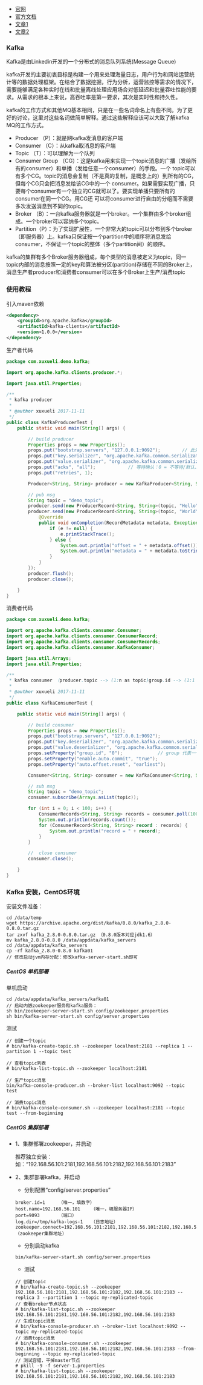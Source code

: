 - [官网](http://kafka.apache.org/)
- [官方文档](http://kafka.apache.org/documentation)
- [文章1](http://blog.csdn.net/colorant/article/details/12081909/)
- [文章2](http://my.oschina.net/ielts0909/blog/110280)

### Kafka
Kafka是由Linkedin开发的一个分布式的消息队列系统(Message Queue)

kafka开发的主要初衷目标是构建一个用来处理海量日志，用户行为和网站运营统计等的数据处理框架。在结合了数据挖掘，行为分析，运营监控等需求的情况下，需要能够满足各种实时在线和批量离线处理应用场合对低延迟和批量吞吐性能的要求。从需求的根本上来说，高吞吐率是第一要求，其次是实时性和持久性。

kafka的工作方式和其他MQ基本相同，只是在一些名词命名上有些不同。为了更好的讨论，这里对这些名词做简单解释。通过这些解释应该可以大致了解kafka MQ的工作方式。
- Producer （P）：就是网kafka发消息的客户端
- Consumer （C）：从kafka取消息的客户端
- Topic （T）：可以理解为一个队列
- Consumer Group （CG）：这是kafka用来实现一个topic消息的广播（发给所有的consumer）和单播（发给任意一个consumer）的手段。一个 topic可以有多个CG。topic的消息会复制（不是真的复制，是概念上的）到所有的CG，但每个CG只会把消息发给该CG中的一个 consumer。如果需要实现广播，只要每个consumer有一个独立的CG就可以了。要实现单播只要所有的consumer在同一个CG。用CG还 可以将consumer进行自由的分组而不需要多次发送消息到不同的topic。
- Broker （B）：一台kafka服务器就是一个broker。一个集群由多个broker组成。一个broker可以容纳多个topic。
- Partition（P）：为了实现扩展性，一个非常大的topic可以分布到多个broker（即服务器）上。kafka只保证按一个partition中的顺序将消息发给consumer，不保证一个topic的整体（多个partition间）的顺序。

kafka的集群有多个Broker服务器组成，每个类型的消息被定义为topic，同一topic内部的消息按照一定的key和算法被分区(partition)存储在不同的Broker上，消息生产者producer和消费者consumer可以在多个Broker上生产/消费topic

### 使用教程
引入maven依赖
```xml
<dependency>
    <groupId>org.apache.kafka</groupId>
    <artifactId>kafka-clients</artifactId>
    <version>1.0.0</version>
</dependency>
```

生产者代码
```java
package com.xuxueli.demo.kafka;

import org.apache.kafka.clients.producer.*;

import java.util.Properties;

/**
 * kafka producer
 *
 * @author xuxueli 2017-11-11
 */
public class KafkaProducerTest {
	public static void main(String[] args) {

		// build producer
		Properties props = new Properties();
		props.put("bootstrap.servers", "127.0.0.1:9092");        // 此处配置的是kafka的端口
		props.put("key.serializer", "org.apache.kafka.common.serialization.StringSerializer");        // 配置key的序列化类
		props.put("value.serializer", "org.apache.kafka.common.serialization.StringSerializer");    // 配置value的序列化类
		props.put("acks", "all");            // 等待确认：0 = 不等待/默认、1 = 等待leader确认、-1/all = 等待所有followers确认；
		props.put("retries", 1);

		Producer<String, String> producer = new KafkaProducer<String, String>(props);

		// pub msg
		String topic = "demo_topic";
		producer.send(new ProducerRecord<String, String>(topic, "Hello"));
		producer.send(new ProducerRecord<String, String>(topic, "World"), new Callback() {
			@Override
			public void onCompletion(RecordMetadata metadata, Exception e) {
				if (e != null) {
					e.printStackTrace();
				} else {
					System.out.println("offset = " + metadata.offset());
					System.out.println("metadata = " + metadata.toString());
				}
			}
		});
		producer.flush();
		producer.close();

	}
}
```

消费者代码
```java
package com.xuxueli.demo.kafka;

import org.apache.kafka.clients.consumer.Consumer;
import org.apache.kafka.clients.consumer.ConsumerRecord;
import org.apache.kafka.clients.consumer.ConsumerRecords;
import org.apache.kafka.clients.consumer.KafkaConsumer;

import java.util.Arrays;
import java.util.Properties;

/**
 * kafka consumer （producer.topic --> (1:n as topic)group.id --> (1:1 as queue)consumer）
 *
 * @author xuxueli 2017-11-11
 */
public class KafkaConsumerTest {

	public static void main(String[] args) {

		// build consumer
		Properties props = new Properties();
		props.put("bootstrap.servers", "127.0.0.1:9092");
		props.put("key.deserializer", "org.apache.kafka.common.serialization.StringDeserializer");
		props.put("value.deserializer", "org.apache.kafka.common.serialization.StringDeserializer");		// 配置value的序列化类
		props.setProperty("group.id", "0");				// group 代表一个消费组（可根据之，实现queue队列或者topic广播）
		props.setProperty("enable.auto.commit", "true");
		props.setProperty("auto.offset.reset", "earliest");

		Consumer<String, String> consumer = new KafkaConsumer<String, String>(props);

		// sub msg
		String topic = "demo_topic";
		consumer.subscribe(Arrays.asList(topic));

		for (int i = 0; i < 100; i++) {
			ConsumerRecords<String, String> records = consumer.poll(1000);
			System.out.println(records.count());
			for (ConsumerRecord<String, String> record : records) {
				System.out.println("record = " + record);
			}
		}

		//  close consumer
		consumer.close();

	}
}
```

### Kafka 安装，CentOS环境

安装文件准备：
```
cd /data/temp
wget https://archive.apache.org/dist/kafka/0.8.0/kafka_2.8.0-0.8.0.tar.gz
tar zxvf kafka_2.8.0-0.8.0.tar.gz （0.8.0版本对应jdk1.6）
mv kafka_2.8.0-0.8.0 /data/appdata/kafka_servers
cd /data/appdata/kafka_servers
cp -rf kafka_2.8.0-0.8.0 kafka01
// 修改启动jvm内存分配：修改kafka-server-start.sh即可
```

##### CentOS 单机部署

单机启动
```
cd /data/appdata/kafka_servers/kafka01
// 启动内嵌zookeeper服务和kafka服务：
sh bin/zookeeper-server-start.sh config/zookeeper.properties
sh bin/kafka-server-start.sh config/server.properties
```

测试
```
// 创建一个topic
# bin/kafka-create-topic.sh --zookeeper localhost:2181 --replica 1 --partition 1 --topic test

// 查看topic列表
# bin/kafka-list-topic.sh --zookeeper localhost:2181

// 生产topic消息
bin/kafka-console-producer.sh --broker-list localhost:9092 --topic test

// 消费topic消息
# bin/kafka-console-consumer.sh --zookeeper localhost:2181 --topic test --from-beginning
```

##### CentOS 集群部署
- 1、集群部署zookeeper，并启动

    推荐独立安装：如：“192.168.56.101:2181,192.168.56.101:2182,192.168.56.101:2183”
    
- 2、集群部署kafka，并启动
    - 分别配置“config/server.properties”
    ```
    broker.id=1     （唯一，填数字）
    host.name=192.168.56.101    （唯一，填服务器IP）
    port=9093       （端口）
    log.dir=/tmp/kafka-logs-1   （日志地址）
    zookeeper.connect=192.168.56.101:2181,192.168.56.101:2182,192.168.56.101:2183    （zookeeper集群地址）
    ```
    - 分别启动kafka
    ```
    bin/kafka-server-start.sh config/server.properties  
    ```
    - 测试
    ```
    // 创建topic
    # bin/kafka-create-topic.sh --zookeeper 192.168.56.101:2181,192.168.56.101:2182,192.168.56.101:2183 --replica 3 --partition 1 --topic my-replicated-topic
    // 查看broker节点状态
    # bin/kafka-list-topic.sh --zookeeper 192.168.56.101:2181,192.168.56.101:2182,192.168.56.101:2183
    // 生成topic消息
    # bin/kafka-console-producer.sh --broker-list localhost:9092 --topic my-replicated-topic
    // 消费topic消息
    # bin/kafka-console-consumer.sh --zookeeper 192.168.56.101:2181,192.168.56.101:2182,192.168.56.101:2183 --from-beginning --topic my-replicated-topic
    // 测试容错，干掉master节点
    # pkill -9 -f server-1.properties
    # bin/kafka-list-topic.sh --zookeeper 192.168.56.101:2181,192.168.56.101:2182,192.168.56.101:2183
    ```




